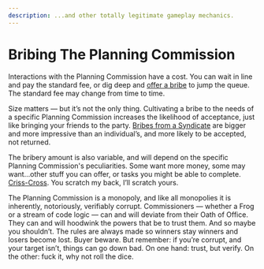 ```yaml
---
description: ...and other totally legitimate gameplay mechanics.
---
```


# Bribing The Planning Commission

Interactions with the Planning Commission have a cost. You can wait in line and pay the standard fee, or dig deep and [offer a bribe](page-3.md) to jump the queue. The standard fee may change from time to time.

Size matters — but it’s not the only thing. Cultivating a bribe to the needs of a specific Planning Commission increases the likelihood of acceptance, just like bringing your friends to the party. [Bribes from a Syndicate](the-planning-commission/syndicate-bribes-for-the-planning-commission.md) are bigger and more impressive than an individual’s, and more likely to be accepted, not returned.

The bribery amount is also variable, and will depend on the specific Planning Commission's peculiarities. Some want more money, some may want…other stuff you can offer, or tasks you might be able to complete. [Criss-Cross](https://youtu.be/lqqspC4Sf50). You scratch my back, I’ll scratch yours.

The Planning Commission is a monopoly, and like all monopolies it is inherently, notoriously, verifiably corrupt. Commissioners — whether a Frog or a stream of code logic — can and will deviate from their Oath of Office. They can and will hoodwink the powers that be to trust them. And so maybe you shouldn’t. The rules are always made so winners stay winners and losers become lost. Buyer beware. But remember: if you’re corrupt, and your target isn’t, things can go down bad. On one hand: trust, but verify. On the other: fuck it, why not roll the dice.

